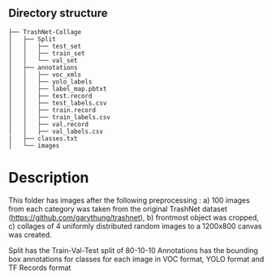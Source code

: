 
## Directory structure
```
├── TrashNet-Collage
│   ├── Split
│   │   ├── test_set
│   │   ├── train_set
│   │   └── val_set
│   ├── annotations
│   │   ├── voc_xmls
│   │   ├── yolo_labels
│   │   ├── label_map.pbtxt
│   │   ├── test.record
│   │   ├── test_labels.csv
│   │   ├── train.record
│   │   ├── train_labels.csv
│   │   ├── val.record
│   │   ├── val_labels.csv        
|   ├── classes.txt
│   └── images

```

# Description

This folder has images after the following preprocessing :
a) 100 images from each category was taken from the original TrashNet dataset (https://github.com/garythung/trashnet), 
b) frontmost object was cropped, 
c) collages of 4 uniformly distributed random images to a 1200x800 canvas was created.

Split has the Train-Val-Test split of 80-10-10
Annotations has the bounding box annotations for classes for each image in VOC format, YOLO format and TF Records format